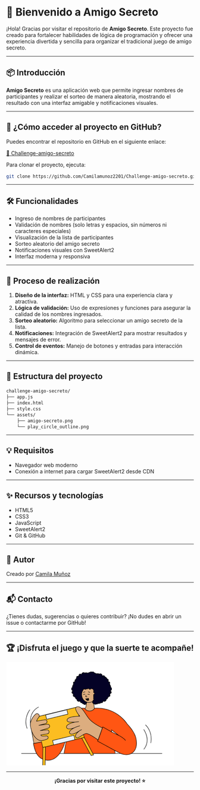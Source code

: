 # 👋 Bienvenido a Amigo Secreto

¡Hola! Gracias por visitar el repositorio de **Amigo Secreto**. Este proyecto fue creado para fortalecer habilidades de lógica de programación y ofrecer una experiencia divertida y sencilla para organizar el tradicional juego de amigo secreto.

---

## 📦 Introducción

**Amigo Secreto** es una aplicación web que permite ingresar nombres de participantes y realizar el sorteo de manera aleatoria, mostrando el resultado con una interfaz amigable y notificaciones visuales.

---

## 🚀 ¿Cómo acceder al proyecto en GitHub?

Puedes encontrar el repositorio en GitHub en el siguiente enlace:

[🔗 Challenge-amigo-secreto](https://github.com/Camilamunoz2201/Challenge-amigo-secreto)

Para clonar el proyecto, ejecuta:
```bash
git clone https://github.com/Camilamunoz2201/Challenge-amigo-secreto.git
```

---

## 🛠️ Funcionalidades

- Ingreso de nombres de participantes
- Validación de nombres (solo letras y espacios, sin números ni caracteres especiales)
- Visualización de la lista de participantes
- Sorteo aleatorio del amigo secreto
- Notificaciones visuales con SweetAlert2
- Interfaz moderna y responsiva

---

## 📝 Proceso de realización

1. **Diseño de la interfaz:** HTML y CSS para una experiencia clara y atractiva.
2. **Lógica de validación:** Uso de expresiones y funciones para asegurar la calidad de los nombres ingresados.
3. **Sorteo aleatorio:** Algoritmo para seleccionar un amigo secreto de la lista.
4. **Notificaciones:** Integración de SweetAlert2 para mostrar resultados y mensajes de error.
5. **Control de eventos:** Manejo de botones y entradas para interacción dinámica.

---

## 📂 Estructura del proyecto

```
challenge-amigo-secreto/
├── app.js
├── index.html
├── style.css
└── assets/
    ├── amigo-secreto.png
    └── play_circle_outline.png
```

---

## 💡 Requisitos

- Navegador web moderno
- Conexión a internet para cargar SweetAlert2 desde CDN

---

## ✨ Recursos y tecnologías

- HTML5
- CSS3
- JavaScript
- SweetAlert2
- Git & GitHub

---

## 🙌 Autor

Creado por [Camila Muñoz](https://github.com/Camilamunoz2201)

---

## 📬 Contacto

¿Tienes dudas, sugerencias o quieres contribuir? ¡No dudes en abrir un issue o contactarme por GitHub!

---

## 🏆 ¡Disfruta el juego y que la suerte te acompañe!

![Amigo Secreto](assets/amigo-secreto.png)

---

<p align="center">
  <b>¡Gracias por visitar este proyecto! ⭐</b>
</p>
